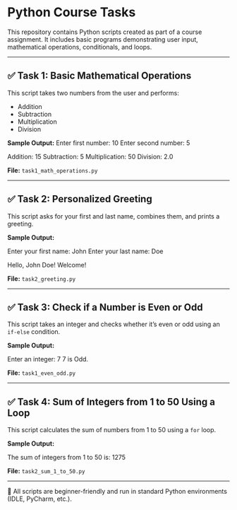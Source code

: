 # Python Course Tasks

This repository contains Python scripts created as part of a course assignment. It includes basic programs demonstrating user input, mathematical operations, conditionals, and loops.

---

## ✅ Task 1: Basic Mathematical Operations
This script takes two numbers from the user and performs:
- Addition
- Subtraction
- Multiplication
- Division

**Sample Output:**
Enter first number: 10
Enter second number: 5

Addition: 15
Subtraction: 5
Multiplication: 50
Division: 2.0


**File:** `task1_math_operations.py`

---

## ✅ Task 2: Personalized Greeting
This script asks for your first and last name, combines them, and prints a greeting.

**Sample Output:**

Enter your first name: John
Enter your last name: Doe

Hello, John Doe! Welcome!


**File:** `task2_greeting.py`

---

## ✅ Task 3: Check if a Number is Even or Odd
This script takes an integer and checks whether it’s even or odd using an `if-else` condition.

**Sample Output:**

Enter an integer: 7
7 is Odd.


**File:** `task1_even_odd.py`

---

## ✅ Task 4: Sum of Integers from 1 to 50 Using a Loop
This script calculates the sum of numbers from 1 to 50 using a `for` loop.

**Sample Output:**

The sum of integers from 1 to 50 is: 1275


**File:** `task2_sum_1_to_50.py`

---

🎯 All scripts are beginner-friendly and run in standard Python environments (IDLE, PyCharm, etc.).
